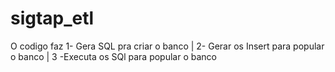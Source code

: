 # sigtap_etl
O codigo faz 1- Gera SQL pra criar o banco | 2- Gerar os Insert para popular o banco | 3 -Executa os SQl para popular o banco
